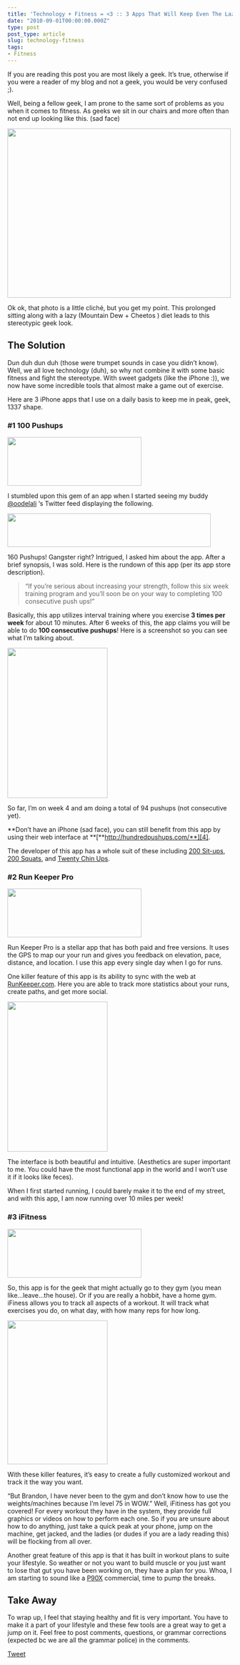 ```yaml
---
title: 'Technology + Fitness = <3 :: 3 Apps That Will Keep Even The Laziest Geek In Shape'
date: "2010-09-01T00:00:00.000Z"
type: post 
post_type: article
slug: technology-fitness
tags: 
- Fitness
---
```

If you are reading this post you are most likely a geek. It&#8217;s true, otherwise if you were a reader of my blog and not a geek, you would be very confused ;).

Well, being a fellow geek, I am prone to the same sort of problems as you when it comes to fitness. As geeks we sit in our chairs and more often than not end up looking like this. (sad face)

[<img class="alignnone size-medium wp-image-867" title="computer nerd + Limpet 2[1]" src="http://brandontreb.com/wp-content/uploads/2010/08/computer-nerd-+-Limpet-21-500x379.jpg" alt="" width="500" height="379" />][1]

Ok ok, that photo is a little cliché, but you get my point. This prolonged sitting along with a lazy (Mountain Dew + Cheetos ) diet leads to this stereotypic geek look.

## The Solution

Dun duh dun duh (those were trumpet sounds in case you didn&#8217;t know). Well, we all love technology (duh), so why not combine it with some basic fitness and fight the stereotype. With sweet gadgets (like the iPhone :)), we now have some incredible tools that almost make a game out of exercise.

Here are 3 iPhone apps that I use on a daily basis to keep me in peak, geek, 1337 shape.

### #1 100 Pushups

<span style="font-weight: normal; font-size: 13px;"><a href="http://click.linksynergy.com/fs-bin/click?id=U3Wt3JDOKpI&subid=0&offerid=146261.1&type=10&tmpid=3909&RD_PARM1=http%3A%2F%2Fitunes.apple.com%2Fus%2Fapp%2Fhundred-pushups%2Fid301174591%3Fmt%3D8%2526mt%3D8%2526buylink%3Dyes"><img class="alignnone size-full wp-image-873" title="appstore" src="http://brandontreb.com/wp-content/uploads/2010/08/appstore.png" alt="" width="300" height="109" /></a></span>

I stumbled upon this gem of an app when I started seeing my buddy [@oodelali][2] &#8216;s Twitter feed displaying the following.

[<img class="alignnone size-full wp-image-871" title="Screen shot 2010-08-31 at 11.00.48 AM" src="http://brandontreb.com/wp-content/uploads/2010/08/Screen-shot-2010-08-31-at-11.00.48-AM.png" alt="" width="455" height="75" />][3]

160 Pushups! Gangster right? Intrigued, I asked him about the app. After a brief synopsis, I was sold. Here is the rundown of this app (per its app store description).

> &#8220;If you&#8217;re serious about increasing your strength, follow this six week training program and you&#8217;ll soon be on your way to completing 100 consecutive push ups!&#8221;

Basically, this app utilizes interval training where you exercise **3 times per week** for about 10 minutes. After 6 weeks of this, the app claims you will be able to do **100 consecutive pushups**! Here is a screenshot so you can see what I&#8217;m talking about.

<img class="alignnone" title="100pushups" src="http://a1.phobos.apple.com/us/r1000/028/Purple/6e/81/55/mzl.tzrdwyxf.320x480-75.jpg" alt="" width="224" height="336" />

So far, I&#8217;m on week 4 and am doing a total of 94 pushups (not consecutive yet).

**Don&#8217;t have an iPhone (sad face), you can still benefit from this app by using their web interface at **[**http://hundredpushups.com/**][4].

The developer of this app has a whole suit of these including [200 Sit-ups][5], [200 Squats][6], and [Twenty Chin Ups][7].

### #2 Run Keeper Pro

[<img title="appstore" src="http://brandontreb.com/wp-content/uploads/2010/08/appstore.png" alt="" width="300" height="109" />][8]

Run Keeper Pro is a stellar app that has both paid and free versions. It uses the GPS to map our your run and gives you feedback on elevation, pace, distance, and location. I use this app every single day when I go for runs.

One killer feature of this app is its ability to sync with the web at [RunKeeper.com][9]. Here you are able to track more statistics about your runs, create paths, and get more social.

<img class="alignnone" title="RunKeeper" src="http://a1.phobos.apple.com/us/r1000/045/Purple/e2/03/7f/mzl.osihoibi.320x480-75.jpg" alt="" width="224" height="336" />

The interface is both beautiful and intuitive. (Aesthetics are super important to me. You could have the most functional app in the world and I won&#8217;t use it if it looks like feces).

When I first started running, I could barely make it to the end of my street, and with this app, I am now running over 10 miles per week!

### #3 iFitness

[<img title="appstore" src="http://brandontreb.com/wp-content/uploads/2010/08/appstore.png" alt="" width="300" height="109" />][10]

So, this app is for the geek that might actually go to they gym (you mean like&#8230;leave&#8230;the house). Or if you are really a hobbit, have a home gym. iFiness allows you to track all aspects of a workout. It will track what exercises you do, on what day, with how many reps for how long.

[<img class="alignnone size-full wp-image-879" title="iPhone Screenshot 1" src="http://brandontreb.com/wp-content/uploads/2010/08/iPhone-Screenshot-1.jpeg" alt="" width="224" height="322" />][11]

With these killer features, it&#8217;s easy to create a fully customized workout and track it the way you want.

&#8220;But Brandon, I have never been to the gym and don&#8217;t know how to use the weights/machines because I&#8217;m level 75 in WOW.&#8221; Well, iFitiness has got you covered! For every workout they have in the system, they provide full graphics or videos on how to perform each one. So if you are unsure about how to do anything, just take a quick peak at your phone, jump on the machine, get jacked, and the ladies (or dudes if you are a lady reading this) will be flocking from all over.

Another great feature of this app is that it has built in workout plans to suite your lifestyle. So weather or not you want to build muscle or you just want to lose that gut you have been working on, they have a plan for you. Whoa, I am starting to sound like a [P90X][12] commercial, time to pump the breaks.

## Take Away

To wrap up, I feel that staying healthy and fit is very important. You have to make it a part of your lifestyle and these few tools are a great way to get a jump on it. Feel free to post comments, questions, or grammar corrections (expected bc we are all the grammar police) in the comments.

<div style="">
  <a href="http://twitter.com/share" class="twitter-share-button" data-count="horizontal" data-text="Technology + Fitness = <3 :: 3 Apps That Will Keep Even The Laziest Geek In Shape" data-url="http://brandontreb.com/technology-fitness"  data-via="brandontreb" data-related="brandontreb:">Tweet</a>
</div>

 [1]: http://brandontreb.com/wp-content/uploads/2010/08/computer-nerd-+-Limpet-21.jpeg
 [2]: http://twitter.com/oodelali
 [3]: http://brandontreb.com/wp-content/uploads/2010/08/Screen-shot-2010-08-31-at-11.00.48-AM.png
 [4]: http://hundredpushups.com/
 [5]: http://click.linksynergy.com/fs-bin/click?id=U3Wt3JDOKpI&subid=0&offerid=146261.1&type=10&tmpid=3909&RD_PARM1=http%3A%2F%2Fitunes.apple.com%2Fus%2Fapp%2Ftwo-hundred-situps%2Fid302001331%3Fmt%3D8%2526mt%3D8%2526buylink%3Dyes
 [6]: http://click.linksynergy.com/fs-bin/click?id=U3Wt3JDOKpI&subid=0&offerid=146261.1&type=10&tmpid=3909&RD_PARM1=http%3A%2F%2Fitunes.apple.com%2Fus%2Fapp%2Ftwo-hundred-squats%2Fid314081637%3Fmt%3D8%2526mt%3D8%2526buylink%3Dyes
 [7]: http://click.linksynergy.com/fs-bin/click?id=U3Wt3JDOKpI&subid=0&offerid=146261.1&type=10&tmpid=3909&RD_PARM1=http%3A%2F%2Fitunes.apple.com%2Fus%2Fapp%2Ftwenty-chinups%2Fid306789203%3Fmt%3D8%2526mt%3D8%2526buylink%3Dyes
 [8]: http://click.linksynergy.com/fs-bin/click?id=U3Wt3JDOKpI&subid=0&offerid=146261.1&type=10&tmpid=3909&RD_PARM1=http%3A%2F%2Fitunes.apple.com%2Fus%2Fapp%2Frunkeeper-pro%2Fid300235330%3Fmt%3D8%2526mt%3D8%2526buylink%3Dyes
 [9]: http://runkeeper.com/
 [10]: http://click.linksynergy.com/fs-bin/click?id=U3Wt3JDOKpI&subid=0&offerid=146261.1&type=10&tmpid=3909&RD_PARM1=http%3A%2F%2Fitunes.apple.com%2Fus%2Fapp%2Fifitness%2Fid290451423%3Fmt%3D8%2526mt%3D8%2526buylink%3Dyes
 [11]: http://brandontreb.com/wp-content/uploads/2010/08/iPhone-Screenshot-1.jpeg
 [12]: http://www.beachbody.com/product/fitness_programs/best_sellers/p90x.do?tnt=P90X_SHAKE_B1&code=P90XDOTCOM

